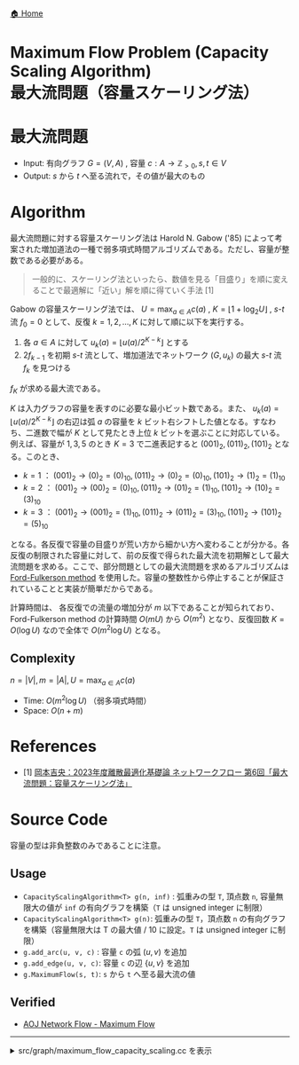 [🏠 Home](../top.md#1-graph)

Maximum Flow Problem (Capacity Scaling Algorithm)  
最大流問題（容量スケーリング法）
============================================================================================

# **最大流問題**
- Input: 有向グラフ $G = (V, A)$ , 容量 $c : A \rightarrow \mathbb{Z}_{> 0}, s, t \in V$
- Output: $s$ から $t$ へ至る流れで，その値が最大のもの

# Algorithm
最大流問題に対する容量スケーリング法は Harold N. Gabow ('85) によって考案された増加道法の一種で弱多項式時間アルゴリズムである。ただし、容量が整数である必要がある。

> 一般的に、スケーリング法といったら、数値を見る「目盛り」を順に変えることで最適解に「近い」解を順に得ていく手法 [1]

Gabow の容量スケーリング法では、 $U = \max_{a \in A} c(a)$ , $K = \lfloor 1 + \log_2 {U} \rfloor$ , $s \text{-} t$ 流 $f_0 = 0$ として、反復  $k = 1, 2, \ldots, K$ に対して順に以下を実行する。

1. 各 $a \in A$ に対して $u_k(a) = \lfloor u(a) / 2^{K - k} \rfloor$ とする
2. $2 f_{k - 1}$ を初期 $s \text{-} t$ 流として、増加道法でネットワーク $(G, u_k)$ の最大 $s \text{-} t$ 流 $f_k$ を見つける

$f_K$ が求める最大流である。

$K$ は入力グラフの容量を表すのに必要な最小ビット数である。また、 $u_k(a) = \lfloor u(a) / 2^{K - k} \rfloor$ の右辺は弧 $a$ の容量を $k$ ビット右シフトした値となる。すなわち、二進数で幅が $K$ として見たとき上位 $k$ ビットを選ぶことに対応している。  
例えば、容量が $1, 3, 5$ のとき $K = 3$ で二進表記すると $(001)_{2}, (011)_{2}, (101)_{2}$ となる。このとき、

- $k = 1$ ： $(001)_{2} \rightarrow (0)_{2} = (0)_{10}, (011)_{2} \rightarrow (0)_{2} = (0)_{10}, (101)_{2} \rightarrow (1)_{2} = (1)_{10}$
- $k = 2$ ： $(001)_{2} \rightarrow (00)_{2} = (0)_{10}, (011)_{2} \rightarrow (01)_{2} = (1)_{10}, (101)_{2} \rightarrow (10)_{2} = (3)_{10}$
- $k = 3$ ： $(001)_{2} \rightarrow (001)_{2} = (1)_{10}, (011)_{2} \rightarrow (011)_{2} = (3)_{10}, (101)_{2} \rightarrow (101)_{2} = (5)_{10}$

となる。各反復で容量の目盛りが荒い方から細かい方へ変わることが分かる。各反復の制限された容量に対して、前の反復で得られた最大流を初期解として最大流問題を求める。ここで、部分問題としての最大流問題を求めるアルゴリズムは [Ford-Fulkerson method](../../graph/maximum_flow_ford_fulkerson.cc) を使用した。容量の整数性から停止することが保証されていることと実装が簡単だからである。

計算時間は、 各反復での流量の増加分が $m$ 以下であることが知られており、Ford-Fulkerson method の計算時間 $O(m U)$ から $O(m^2)$ となり、反復回数 $K = O(\log U)$ なので全体で $O(m^2  \log U)$ となる。

## Complexity
 $n = |V|, m = |A|, U = \max_{a \in A} c(a)$
- Time: $O(m^2 \log U)$ （弱多項式時間）
- Space: $O(n + m)$

# References
- [1] [岡本吉央：2023年度離散最適化基礎論 ネットワークフロー 第6回「最大流問題：容量スケーリング法」](http://dopal.cs.uec.ac.jp/okamotoy/lect/2023/networkflow/networkflowlect06.pdf)

# Source Code
容量の型は非負整数のみであることに注意。

## Usage
- `CapacityScalingAlgorithm<T> g(n, inf)` : 弧重みの型 `T`, 頂点数 `n`, 容量無限大の値が `inf` の有向グラフを構築（`T` は unsigned integer に制限）
- `CapacityScalingAlgorithm<T> g(n)`: 弧重みの型 `T`，頂点数 `n` の有向グラフを構築（容量無限大は T の最大値 / 10 に設定。`T` は unsigned integer に制限）
- `g.add_arc(u, v, c)` : 容量 `c` の弧 $(u, v)$ を追加
- `g.add_edge(u, v, c)`: 容量 `c` の辺 $\{u, v \}$ を追加
- `g.MaximumFlow(s, t)`: `s` から `t` へ至る最大流の値

## Verified
- [AOJ Network Flow - Maximum Flow](http://judge.u-aizu.ac.jp/onlinejudge/description.jsp?id=GRL_6_A)

---------------------------------------------------------------------------------------------

<details>
<summary>src/graph/maximum_flow_capacity_scaling.cc を表示</summary>

```cpp
#include <iostream>
#include <vector>
#include <limits>
#include <cmath>

// ------------------8<------- start of solution -------8<------------------------
template<typename Weight>
struct CapacityScalingAlgorithm {
    static_assert(std::is_unsigned<Weight>::value, "Nonnegative integer required.");

    struct Edge {
        int src, dst; // 弧の始点、終点
        int rev;      // 補助ネットワークの隣接リストにおける逆弧の添え字

        const Weight cap;       // 入力グラフの弧容量
        Weight cap_aux = 0;     // 補助ネットワークにおける弧容量
        const bool is_original; // 入力グラフの弧

        Edge(int s, int t, Weight c, int r, bool is_org) :
            src(s), dst(t), rev(r), cap(c), is_original(is_org) {}
    };

    int n;                              // 頂点数
    std::vector<std::vector<Edge>> adj; // 入力グラフの隣接リスト
    const Weight INF;                   // 最大流よりも大きな値
    unsigned NUM_ITER;                  // 反復回数

    explicit CapacityScalingAlgorithm(int _n, Weight inf = std::numeric_limits<Weight>::max() / 10)
        : n(_n), adj(n), INF(inf) {}

    void add_arc(const int src, const int dst, const Weight cap) {
        adj[src].emplace_back(Edge(src, dst, cap, adj[dst].size(), true));
        adj[dst].emplace_back(Edge(dst, src, cap, adj[src].size() - 1, false));
    }

    void add_edge(const int src, const int dst, const Weight cap) {
        add_arc(src, dst, cap);
        add_arc(dst, src, cap);
    }

    // s-t 最大流の値を求める
    Weight MaximumFlow(const int s, const int t) {
        // 反復回数を計算
        Weight max_cap = 0;
        for (int v = 0; v < n; ++v) {
            for (const auto &e: adj[v]) {
                if (e.is_original) max_cap = std::max(max_cap, e.cap);
            }
        }
        NUM_ITER = std::floor(std::log2(max_cap) + 1);

        // 容量スケーリング法で最大流を計算
        Weight flow = 0;
        for (unsigned k_th = 1; k_th <= NUM_ITER; ++k_th) {
            DoubleFlowAndMakeAuxiliaryNetwork(k_th);

            flow *= 2;
            while (true) {
                std::vector<bool> visited(n, false);
                Weight f = Dfs(s, INF, t, visited);
                if (f <= 0) break;
                flow += f;
            }
        }

        return flow;
    }
    
    // 現在の流量を二倍にして、各弧容量のスケーリングを変えた補助ネットワークを作成
    void DoubleFlowAndMakeAuxiliaryNetwork(const unsigned k) {
        // std::cout << "DoubleFlowAndAuxiliaryNetwork" << std::endl;
        for (int v = 0; v < n; ++v) {
            for (auto &&e: adj[v]) {
                // 補助ネットワークの逆弧の容量が流量に等しいので変更の基準とする
                if (!e.is_original) {
                    // k_th 反復における補助ネットワークの容量
                    const Weight cap_aux = e.cap >> (NUM_ITER - k);

                    e.cap_aux *= 2;
                    adj[e.dst][e.rev].cap_aux = cap_aux - e.cap_aux;
                }
            }
        }
    }

    // 深さ優先探索で現在の補助ネットワークにおける増加道を見つける
    Weight Dfs(int v, Weight f, const int t, std::vector<bool> &visited) {
        if (v == t) return f;

        visited[v] = true;
        for (auto &&e : adj[v]) {
            if (!visited[e.dst] && 0 < e.cap_aux) {
                Weight d = Dfs(e.dst, std::min(f, e.cap_aux), t, visited);
                if (0 < d) {
                    e.cap_aux -= d;
                    adj[e.dst][e.rev].cap_aux += d;
                    return d;
                }
            }
        }
        return 0;
    }
};
// ------------------8<------- end of solution ---------8-------------------------

int main() {
    std::cin.tie(0); std::ios::sync_with_stdio(false);

    int n, m;
    std::cin >> n >> m;

    CapacityScalingAlgorithm<unsigned long long> solver(n);
    for (int i = 0, u, v, c; i < m; ++i) {
        std::cin >> u >> v >> c;
        solver.add_arc(u, v, c);
    }
    std::cout << solver.MaximumFlow(0, n - 1) << std::endl;

    return 0;
}
```

</details>
